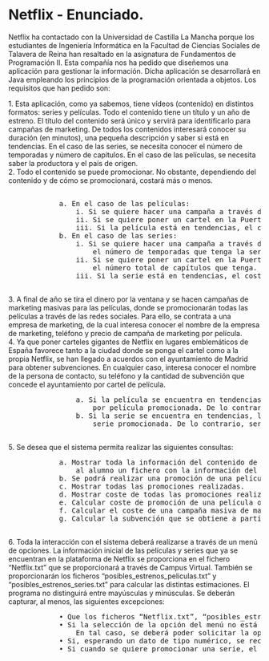 # Netflix - Enunciado.
<p>
    Netflix ha contactado con la Universidad de Castilla La Mancha porque los estudiantes de
    Ingeniería Informática en la Facultad de Ciencias Sociales de Talavera de Reina han resaltado en
    la asignatura de Fundamentos de Programación II. Esta compañía nos ha pedido que diseñemos
    una aplicación para gestionar la información. Dicha aplicación se desarrollará en Java empleando
    los principios de la programación orientada a objetos. Los requisitos que han pedido son:
    <div>
        1. Esta aplicación, como ya sabemos, tiene vídeos (contenido) en distintos formatos: series
        y películas. Todo el contenido tiene un título y un año de estreno. El título del contenido
        será único y servirá para identificarlo para campañas de marketing. De todos los
        contenidos interesará conocer su duración (en minutos), una pequeña descripción y
        saber si está en tendencias. En el caso de las series, se necesita conocer el número de
        temporadas y número de capítulos. En el caso de las películas, se necesita saber la
        productora y el país de origen.
    </div>
    <div>
        2. Todo el contenido se puede promocionar. No obstante, dependiendo del contenido y
        de cómo se promocionará, costará más o menos.
        <pre>            
            a. En el caso de las películas:
                i. Si se quiere hacer una campaña a través de las redes sociales tendrá un coste de 2.000€.
                ii. Si se quiere poner un cartel en la Puerta del Sol, el coste ascenderá a los 40.000€.
                iii. Si la película está en tendencias, el coste se incrementará un 7%.
            b. En el caso de las series:
                i. Si se quiere hacer una campaña a través de las redes sociales tendrá un coste de 300€ por 
                    el número de temporadas que tenga la serie.
                ii. Si se quiere poner un cartel en la Puerta del Sol, el coste ascenderá a los 700€ por 
                    el número total de capítulos que tenga.
                iii. Si la serie está en tendencias, el coste se incrementará un 6%.            
        </pre>        
    </div>
    <div>
        3. A final de año se tira el dinero por la ventana y se hacen campañas de marketing masivas
        para las películas, donde se promocionarán todas las películas a través de las redes
        sociales. Para ello, se contrata a una empresa de marketing, de la cual interesa conocer
        el nombre de la empresa de marketing, teléfono y precio de campaña de marketing por
        película.
    </div>
    <div>
        4. Ya que poner carteles gigantes de Netflix en lugares emblemáticos de España favorece
        tanto a la ciudad donde se ponga el cartel como a la propia Netflix, se han llegado a
        acuerdos con el ayuntamiento de Madrid para obtener subvenciones. En cualquier caso,
        interesa conocer el nombre de la persona de contacto, su teléfono y la cantidad de
        subvención que concede el ayuntamiento por cartel de película.
            <pre>
                a. Si la película se encuentra en tendencias, la subvención asciende a los 1000€
                    por película promocionada. De lo contrario, serían 750€.
                b. Si la serie se encuentra en tendencias, la subvención asciende a los 750€ por
                    serie promocionada. De lo contrario, serían 650€.        
            </pre>
    </div>
    <div>
        5. Se desea que el sistema permita realizar las siguientes consultas:
        <pre>
            a. Mostrar toda la información del contenido de la plataforma (se proporcionará
                al alumno un fichero con la información del contenido).
            b. Se podrá realizar una promoción de una película o una serie.
            c. Mostrar todas las promociones realizadas.
            d. Mostrar coste de todas las promociones realizadas.
            e. Calcular coste de promoción de una película o serie en concreto.
            f. Calcular el coste de una campaña masiva de marketing.
            g. Calcular la subvención que se obtiene a partir de las películas o series.
        </pre>
    </div>
    <div>
        6. Toda la interacción con el sistema deberá realizarse a través de un menú de opciones.
        La información inicial de las películas y series que ya se encuentran en la plataforma de Netflix
        se proporciona en el fichero “Netflix.txt” que se proporcionará a través de Campus Virtual.
        También se proporcionarán los ficheros “posibles_estrenos_peliculas.txt” y “posibles_estrenos_series.txt” 
        para calcular las distintas estimaciones.
        El programa no distinguirá entre mayúsculas y minúsculas. Se deberán capturar, al menos, las siguientes excepciones:
        <pre>
            • Que los ficheros “Netflix.txt”, “posibles_estrenos_peliculas.txt” y “posibles_estrenos_series.txt” no existan.
            • Si la selección de la opción del menú no está dentro del intervalo de opciones válidas.
                En tal caso, se deberá poder solicitar la opción de nuevo sin abandonar el programa.
            • Si, esperando un dato de tipo numérico, se recibe un dato no numérico.
            • Si cuando se quiere promocionar una serie, el coste de la promoción asciende de los 12.000€. 
        </pre>
    <div>
</p>